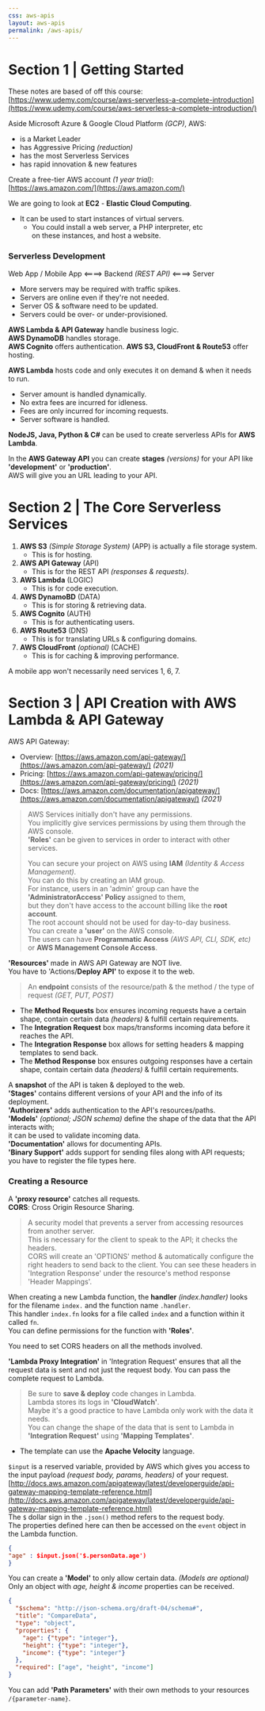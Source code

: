 ```yaml
---
css: aws-apis
layout: aws-apis
permalink: /aws-apis/
---
```


# Section 1 | Getting Started

These notes are based of off this course:  
[https://www.udemy.com/course/aws-serverless-a-complete-introduction](https://www.udemy.com/course/aws-serverless-a-complete-introduction/)

Aside Microsoft Azure & Google Cloud Platform *(GCP)*, AWS:
* is a Market Leader
* has Aggressive Pricing *(reduction)*
* has the most Serverless Services
* has rapid innovation & new features

Create a free-tier AWS account *(1 year trial)*:  
[https://aws.amazon.com/](https://aws.amazon.com/)

We are going to look at **EC2** - **Elastic Cloud Computing**.
* It can be used to start instances of virtual servers.
    * You could install a web server, a PHP interpreter, etc  
    on these instances, and host a website.

### Serverless Development

Web App / Mobile App ⟸⟹ Backend *(REST API)* ⟸⟹ Server  
* More servers may be required with traffic spikes.
* Servers are online even if they're not needed.
* Server OS & software need to be updated.
* Servers could be over- or under-provisioned.

**AWS Lambda & API Gateway** handle business logic.  
**AWS DynamoDB** handles storage.  
**AWS Cognito** offers authentication.
**AWS S3, CloudFront & Route53** offer hosting.

**AWS Lambda** hosts code and only executes it on demand & when it needs to run.
* Server amount is handled dynamically.
* No extra fees are incurred for idleness.
* Fees are only incurred for incoming requests.
* Server software is handled.

**NodeJS, Java, Python & C#** can be used to create serverless APIs for **AWS Lambda**.

In the **AWS Gateway API** you can create **stages** *(versions)* for your API like **'development'** or **'production'**.  
AWS will give you an URL leading to your API.  

# Section 2 | The Core Serverless Services

1. **AWS S3** *(Simple Storage System)* (APP) is actually a file storage system.
    * This is for hosting.
2. **AWS API Gateway** (API)
    * This is for the REST API *(responses & requests)*.
3. **AWS Lambda** (LOGIC)
    * This is for code execution.
4. **AWS DynamoBD** (DATA)
    * This is for storing & retrieving data.
5. **AWS Cognito** (AUTH)
    * This is for authenticating users.
6. **AWS Route53** (DNS)
    * This is for translating URLs & configuring domains.
7. **AWS CloudFront** *(optional)* (CACHE)
    * This is for caching & improving performance.

A mobile app won't necessarily need services 1, 6, 7.

# Section 3 | API Creation with AWS Lambda & API Gateway

AWS API Gateway:
* Overview: [https://aws.amazon.com/api-gateway/](https://aws.amazon.com/api-gateway/) *(2021)*
* Pricing: [https://aws.amazon.com/api-gateway/pricing/](https://aws.amazon.com/api-gateway/pricing/) *(2021)*
* Docs: [https://aws.amazon.com/documentation/apigateway/](https://aws.amazon.com/documentation/apigateway/) *(2021)*

> AWS Services initially don't have any permissions.  
> You implicitly give services permissions by using them through the AWS console.  
> **'Roles'** can be given to services in order to interact with other services.
> 
> You can secure your project on AWS using **IAM** *(Identity & Access Management)*.  
> You can do this by creating an IAM group.  
> For instance, users in an 'admin' group can have the **'AdministratorAccess' Policy** assigned to them,  
> but they don't have access to the account billing like the **root account**.  
> The root account should not be used for day-to-day business.  
> You can create a **'user'** on the AWS console.  
> The users can have **Programmatic Access** *(AWS API, CLI, SDK, etc)* or **AWS Management Console Access**.

**'Resources'** made in AWS API Gateway are NOT live.  
You have to 'Actions/**Deploy API'** to expose it to the web.  
> An **endpoint** consists of the resource/path & the method / the type of request *(GET, PUT, POST)*
* The **Method Requests** box ensures incoming requests have a certain shape, contain certain data *(headers)* & fulfill certain requirements.
* The **Integration Request** box maps/transforms incoming data before it reaches the API.
* The **Integration Response** box allows for setting headers & mapping templates to send back.
* The **Method Response** box ensures outgoing responses have a certain shape, contain certain data *(headers)* & fulfill certain requirements.

A **snapshot** of the API is taken & deployed to the web.  
**'Stages'** contains different versions of your API and the info of its deployment.  
**'Authorizers'** adds authentication to the API's resources/paths.  
**'Models'** *(optional; JSON schema)* define the shape of the data that the API interacts with;  
it can be used to validate incoming data.  
**'Documentation'** allows for documenting APIs.  
**'Binary Support'** adds support for sending files along with API requests;  
you have to register the file types here.  

### Creating a Resource

A **'proxy resource'** catches all requests.  
**CORS**: Cross Origin Resource Sharing.  
> A security model that prevents a server from accessing resources from another server.  
> This is necessary for the client to speak to the API; it checks the headers.  
> CORS will create an 'OPTIONS' method & automatically configure the right headers
> to send back to the client. You can see these headers in 'Integration Response' under
> the resource's method response 'Header Mappings'.

When creating a new Lambda function, the **handler** *(index.handler)* looks for the filename `index.` and the function name `.handler`.  
This handler `index.fn` looks for a file called `index` and a function within it called `fn`.  
You can define permissions for the function with **'Roles'**.

You need to set CORS headers on all the methods involved.

**'Lambda Proxy Integration'** in 'Integration Request' ensures that all the request data is sent and not just the request body. You can pass the complete request to Lambda.  
> Be sure to **save & deploy** code changes in Lambda.  
Lambda stores its logs in **'CloudWatch'**.  
Maybe it's a good practice to have Lambda only work with the data it needs.  
You can change the shape of the data that is sent to Lambda in **'Integration Request'** using **'Mapping Templates'**.
* The template can use the **Apache Velocity** language.

`$input` is a reserved variable, provided by AWS which gives you access to the input payload *(request body, params, headers)* of your request.  
[http://docs.aws.amazon.com/apigateway/latest/developerguide/api-gateway-mapping-template-reference.html](http://docs.aws.amazon.com/apigateway/latest/developerguide/api-gateway-mapping-template-reference.html)  
The `$` dollar sign in the `.json()` method refers to the request body.  
The properties defined here can then be accessed on the `event` object in the Lambda function.  
```json
{
"age" : $input.json('$.personData.age')
}
```

You can create a **'Model'** to only allow certain data. *(Models are optional)*  
Only an object with *age, height & income* properties can be received.
```json
{
  "$schema": "http://json-schema.org/draft-04/schema#",
  "title": "CompareData",
  "type": "object",
  "properties": {
    "age": {"type": "integer"},
    "height": {"type": "integer"},
    "income": {"type": "integer"}
  },
  "required": ["age", "height", "income"]
}
```

You can add **'Path Parameters'** with their own methods to your resources `/{parameter-name}`.